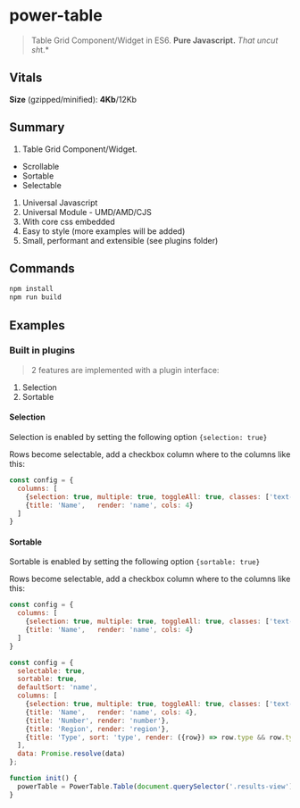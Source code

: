 # power-table

> Table Grid Component/Widget in ES6.
**Pure Javascript.**
*That uncut sh*t.*

## Vitals

**Size** (gzipped/minified): **4Kb**/12Kb


## Summary

1. Table Grid Component/Widget.
  * Scrollable
  * Sortable
  * Selectable
1. Universal Javascript
1. Universal Module - UMD/AMD/CJS
1. With core css embedded
1. Easy to style (more examples will be added)
1. Small, performant and extensible (see plugins folder)


## Commands

```sh
npm install
npm run build

```


## Examples



### Built in plugins

> 2 features are implemented with a plugin interface:

1. Selection
1. Sortable

#### Selection

Selection is enabled by setting the following option `{selection: true}`

Rows become selectable, add a checkbox column where to the columns like this:

```js
const config = {
  columns: [
    {selection: true, multiple: true, toggleAll: true, classes: ['text-center', 'tbl-xs-2']},
    {title: 'Name',   render: 'name', cols: 4}
  ]
}
```

#### Sortable

Sortable is enabled by setting the following option `{sortable: true}`

Rows become selectable, add a checkbox column where to the columns like this:

```js
const config = {
  columns: [
    {selection: true, multiple: true, toggleAll: true, classes: ['text-center', 'tbl-xs-2']},
    {title: 'Name',   render: 'name', cols: 4}
  ]
}
```







```js
const config = {
  selectable: true,
  sortable: true,
  defaultSort: 'name',
  columns: [
    {selection: true, multiple: true, toggleAll: true, classes: ['text-center', 'tbl-xs-2']},
    {title: 'Name',   render: 'name', cols: 4},
    {title: 'Number', render: 'number'},
    {title: 'Region', render: 'region'},
    {title: 'Type', sort: 'type', render: ({row}) => row.type && row.type.toLowerCase() || 'N/A'},
  ],
  data: Promise.resolve(data)
};

function init() {
  powerTable = PowerTable.Table(document.querySelector('.results-view'), config)
}

```

